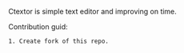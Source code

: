Ctextor is simple text editor and improving on time.

Contribution guid:
```
1. Create fork of this repo.
```